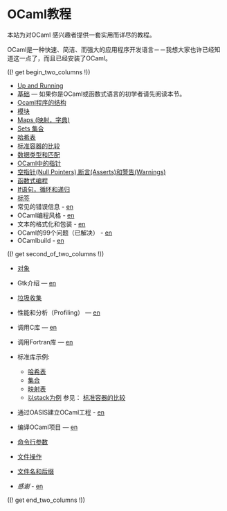 <!-- ((! set title OCaml教程 !)) ((! set learn !)) -->
<!-- {{! input template/macros.mpp !}} -->

# OCaml教程

本站为对OCaml 感兴趣者提供一套实用而详尽的教程。

OCaml是一种快速、简洁、而强大的应用程序开发语言－－我想大家也许已经知道这一点了，而且已经安装了OCaml。

((! get begin_two_columns !))

* [Up and Running](up_and_running.html)
* [基础](basics.zh.html) — 如果你是OCaml或函数式语言的初学者请先阅读本节。
* [Ocaml程序的结构](structure_of_ocaml_programs.zh.html)
* [模块](modules.zh.html)
* [Maps (映射，字典)](map.zh.html)
* [Sets 集合](set.zh.html)
* [哈希表](hashtbl.zh.html)
* [标准容器的比较](comparison_of_standard_containers.zh.html)
* [数据类型和匹配](data_types_and_matching.zh.html)
* [OCaml中的指针](pointers.zh.html)
* [空指针(Null Pointers),断言(Asserts)和警告(Warnings)](null_pointers_asserts_and_warnings.zh.html)
* [函数式编程](functional_programming.zh.html)
* [If语句，循环和递归](if_statements_loops_and_recursion.zh.html)
* [标签](labels.zh.html)
* 常见的错误信息 - [en](common_error_messages.html)
* OCaml编程风格 - [en](guidelines.html)
* 文本的格式化和包装 - [en](format.html)
* OCaml的99个问题（已解决） - [en](99problems.html)
* OCamlbuild - [en](ocamlbuild/)

((! get second_of_two_columns !))

* [对象](objects.zh.html)
* Gtk介绍 — [en](introduction_to_gtk.html)
* [垃圾收集](garbage_collection.zh.html)
* 性能和分析（Profiling） — [en](performance_and_profiling.html)
* 调用C库 — [en](calling_c_libraries.html)
* 调用Fortran库 — [en](calling_fortran_libraries.html)
* 标准库示例:
  - [哈希表](hashtbl.zh.html "Hashtbl")
  - [集合](set.zh.html "Set")
  - [映射表](map.zh.html "Map")
  - [以stack为例](stack.zh.html "Stack")
  参见： [标准容器的比较](comparison_of_standard_containers.zh.html)

* 通过OASIS建立OCaml工程 - [en](setting_up_with_oasis.html)
* 编译OCaml项目 — [en](compiling_ocaml_projects.html)
* [命令行参数](command-line_arguments.zh.html)
* [文件操作](file_manipulation.zh.html)
* [文件名和后缀](filenames.zh.html)
* _感谢_ - [en](../../contributors.html#Oldercontributorstothetutorials)

((! get end_two_columns !))
